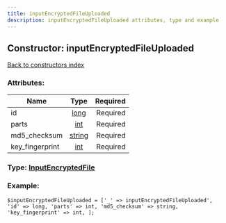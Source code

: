 ```yaml
---
title: inputEncryptedFileUploaded
description: inputEncryptedFileUploaded attributes, type and example
---
```

## Constructor: inputEncryptedFileUploaded  
[Back to constructors index](index.md)



### Attributes:

| Name     |    Type       | Required |
|----------|:-------------:|---------:|
|id|[long](../types/long.md) | Required|
|parts|[int](../types/int.md) | Required|
|md5\_checksum|[string](../types/string.md) | Required|
|key\_fingerprint|[int](../types/int.md) | Required|



### Type: [InputEncryptedFile](../types/InputEncryptedFile.md)


### Example:

```
$inputEncryptedFileUploaded = ['_' => inputEncryptedFileUploaded', 'id' => long, 'parts' => int, 'md5_checksum' => string, 'key_fingerprint' => int, ];
```